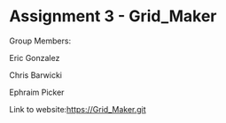 # Assignment 3 - Grid_Maker

Group Members:

Eric Gonzalez

Chris Barwicki

Ephraim Picker

Link to website:https://Grid_Maker.git

